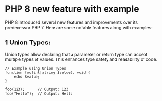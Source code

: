 # PHP 8 new feature with example

PHP 8 introduced several new features and improvements over its predecessor PHP 7. Here are some notable features along with examples:

## 1 Union Types:

Union types allow declaring that a parameter or return type can accept multiple types of values. This enhances type safety and readability of code.

    // Example using Union Types
    function foo(int|string $value): void {
        echo $value;
    }
    
    foo(123);      // Output: 123
    foo("Hello");  // Output: Hello
